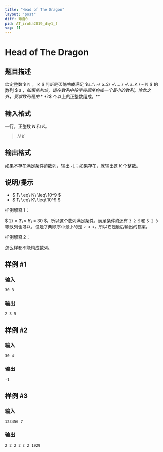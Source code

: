 ```yaml
---
title: "Head of The Dragon"
layout: "post"
diff: 难度0
pid: AT_iroha2019_day1_f
tag: []
---
```


# Head of The Dragon

## 题目描述

给定整数 $ N $，$ K $ 判断是否能构成满足 $a_1\ ×\ a_2\ ×\ ....\ ×\ a_K \ = N $ 的数列 $ a $，如果能构成，请在数列中按字典顺序构成一个最小的数列。除此之外，要求数列是由 **$2$ 个以上的正整数组成。**

## 输入格式

一行，正整数 $N$ 和 $K$。

> $N$ $K$

## 输出格式

如果不存在满足条件的数列，输出 `-1`；如果存在，就输出这 $K$ 个整数。

## 说明/提示

- $ 1\ \leq\ N\ \leq\ 10^9 $
- $ 1\ \leq\ K\ \leq\ 10^9 $

样例解释 $1$：

$ 2\ × 3\ × 5\ = 30 $，所以这个数列满足条件。满足条件的还有 `3 2 5` 和 `5 2 3` 等数列也可以，但是字典顺序中最小的是 `2 3 5`，所以它是最后输出的答案。

样例解释 $2$：

怎么样都不能构成数列。

## 样例 #1

### 输入

```
30 3
```

### 输出

```
2 3 5
```

## 样例 #2

### 输入

```
30 4
```

### 输出

```
-1
```

## 样例 #3

### 输入

```
123456 7
```

### 输出

```
2 2 2 2 2 2 1929
```

